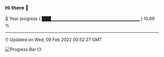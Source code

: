 ### Hi there 👋

⏳ Year progress { ███▁▁▁▁▁▁▁▁▁▁▁▁▁▁▁▁▁▁▁▁▁▁▁▁▁▁▁ } 10.69 %

---

⏰ Updated on Wed, 09 Feb 2022 00:52:27 GMT

![Progress Bar CI](https://github.com/liununu/liununu/workflows/Progress%20Bar%20CI/badge.svg)
